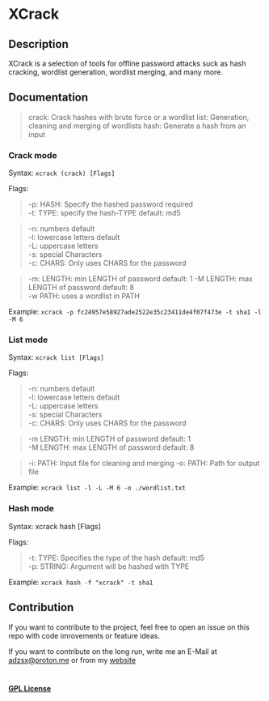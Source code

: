 # XCrack
## Description
XCrack is a selection of tools for offline password attacks suck as hash cracking, wordlist generation, wordlist merging, and many more.


## Documentation
>crack:  Crack hashes with brute force or a wordlist
>list:   Generation, cleaning and merging of wordlists 
>hash:   Generate a hash from an input


  
### Crack mode
Syntax: ``xcrack (crack) [Flags] ``
  
Flags:  
> -p:	HASH: Specify the hashed password required  
>	-t:	TYPE: specify the hash-TYPE default: md5  

>-n: 	numbers default  
>-l: 		lowercase letters default  
>-L: 	uppercase letters  
>-s: 	special Characters  
>-c: 	CHARS: Only uses CHARS for the password  
  
>-m:	LENGTH: min LENGTH of password default: 1 -M LENGTH: max LENGTH of password default: 8  
>-w 	PATH: uses a wordlist in PATH  

Example: ``xcrack -p fc24957e58927ade2522e35c23411de4f07f473e -t sha1 -l -M 6``
  
  
### List mode
Syntax: ``xcrack list [Flags] ``
  
Flags:  
>-n: 	numbers default  
>-l: 		lowercase letters default  
>-L: 	uppercase letters  
>-s: 	special Characters  
>-c: 	CHARS: Only uses CHARS for the password  
  
>-m 	LENGTH: min LENGTH of password default: 1  
>-M 	LENGTH: max LENGTH of password default: 8  
  
>-i: 		PATH: Input file for cleaning and merging
>-o:	PATH: Path for output file

Example: ``xcrack list -l -L -M 6 -o ./wordlist.txt``
  
### Hash mode
Syntax: xcrack hash [Flags]  
  
Flags:  
>-t: 	TYPE: Specifies the type of the hash default: md5  
>-p: 	STRING: Argument will be hashed with TYPE

Example: ``xcrack hash -f "xcrack" -t sha1``

##  Contribution
If you want to contribute to the project, feel free to open an issue on this repo with code imrovements or feature ideas. 

If you want to contribute on the long run, write me an E-Mail at adzsx@proton.me or from my [website](https://adzsx.github.io/#contact)

# 
#### [GPL License](https://choosealicense.com/licenses/gpl-3.0/)

